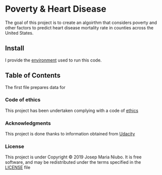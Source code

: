 # Poverty & Heart Disease
The goal of this project is to create an algoirthm that considers poverty and other factors to predict heart disease mortality rate in counties across the United States. 

## Install
I provide the [environment](https://github.com/titoniubo/Canine_classifier/blob/master/cnn_environment.yml) used to run this code.

## Table of Contents 
The first file prepares data for 


### Code of ethics

This project has been undertaken complying with a code of [ethics](https://github.com/titoniubo/Canine_classifier/blob/master/Code%20of%20ethics.txt) 

### Acknowledgments
This project is done thanks to information obtained from [Udacity](https://eu.udacity.com/course/deep-learning-nanodegree--nd101)

### License
This project is under Copyright © 2019 Josep Maria Niubo. It is free software, and may be redistributed under the terms specified in the [LICENSE](https://github.com/titoniubo/Canine_classifier/blob/master/License.txt) file

